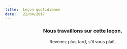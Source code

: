 ```yaml
---
title:  Leçon quotidienne
date:   22/04/2017
---
```


### <center>Nous travaillons sur cette leçon.</center>
<center>Revenez plus tard, s'il vous plaît.</center>
